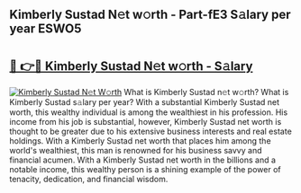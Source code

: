 ## Kimberly Sustad N𝚎t w𝚘rth - Part-fE3 S𝚊lary per year ESWO5

# <h2><a href="http://gc1kwiw.nevu.top/?p=Kimberly+Sustad">🔗 👉🔴 Kimberly Sustad N𝚎t w𝚘rth - S𝚊lary</a></h2>

[![Kimberly Sustad N𝚎t W𝚘rth](https://i.imgur.com/Oavwk0R.jpeg)](http://gc1kwiw.nevu.top/?p=Kimberly+Sustad)
What is Kimberly Sustad n𝚎t w𝚘rth? What is Kimberly Sustad s𝚊lary per year?
With a substantial Kimberly Sustad net worth, this wealthy individual is among the wealthiest in his profession. His income from his job is substantial, however, Kimberly Sustad net worth is thought to be greater due to his extensive business interests and real estate holdings. With a Kimberly Sustad net worth that places him among the world's wealthiest, this man is renowned for his business savvy and financial acumen. With a Kimberly Sustad net worth in the billions and a notable income, this wealthy person is a shining example of the power of tenacity, dedication, and financial wisdom.
